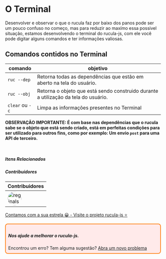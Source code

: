 # O Terminal

Desenvolver e observar o que o rucula faz por baixo dos panos pode ser um pouco confuso no começo, mas para reduzir ao maxímo essa possivel situação, estamos desenvolvendo o terminal do rucula-js, com ele você pode digitar alguns comandos e ter informações valiosas.

## Comandos contidos no Terminal

|comando|objetivo|
|--|--|
|`ruc --dep`| Retorna todas as dependências que estão em aberto na tela do usuário.|
|`ruc --obj`| Retorna o objeto que está sendo construido durante a utilização da tela do usuário.|
|`clear` ou `-c`| Limpa as informações presentes no Terminal|

**OBSERVAÇÃO IMPORTANTE: É com base nas dependências que o rucula sabe se o objeto que está sendo criado, está em perfeitas condições para ser utilizado para outros fins, como por exemplo: Um envio `post` para uma API de terceiro.**

<br>

##### Itens Relacionados

##### Contribuidores

|Contribuidores|
|-|
|<a href="https://github.com/reginaldo-marinho"><img width="45px" height="45px" style="border-radius:30px" alt="reginalso-marinho" title="TheLarkInn" src="https://avatars.githubusercontent.com/u/60780631?v=4"></a>|

<a href="https://github.com/rucula-js/rucula-js">Contamos com a sua estrela 😀 - Visite o projeto rucula-js ⭐</a>

<div style="
    border: 2px solid #ff7906;
    border-radius: 8PX;
    padding: 8px;
    background-color: #ffeaea;
    ">
    <h5>Nos ajude a melhorar o rucula-js.</h5>
    Encontrou um erro? Tem alguma sugestão?  <a href="https://github.com/rucula-js/rucula-js/issues">Abra um novo problema</a><br>    
</div>

